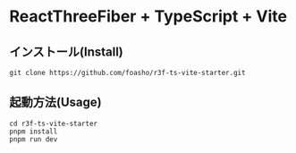 # ReactThreeFiber + TypeScript + Vite

## インストール(Install)
```
git clone https://github.com/foasho/r3f-ts-vite-starter.git
```

## 起動方法(Usage)
```
cd r3f-ts-vite-starter
pnpm install
pnpm run dev
```
